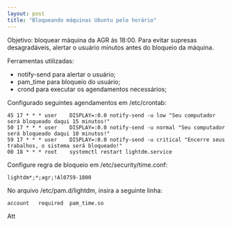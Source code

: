 ```yaml
---
layout: post
title: "Bloqueando máquinas Ubuntu pelo horário"
---
```


Objetivo: bloquear máquina da AGR ás 18:00. Para evitar supresas desagradáveis, alertar o usuário minutos antes do bloqueio da máquina.

Ferramentas utilizadas:

* notify-send para alertar o usuário;
* pam_time para bloqueio do usuário;
* crond para executar os agendamentos necessários;

Configurado seguintes agendamentos em /etc/crontab:

```
45 17 * * *	user	DISPLAY=:0.0 notify-send -u low "Seu computador será bloqueado daqui 15 minutos!"
50 17 * * *	user	DISPLAY=:0.0 notify-send -u normal "Seu computador será bloqueado daqui 10 minutos!"
59 17 * * *	user	DISPLAY=:0.0 notify-send -u critical "Encerre seus trabalhos, o sistema será bloqueado!"
00 18 * * *	root	systemctl restart lightdm.service
```

Configure regra de bloqueio em /etc/security/time.conf:

```
lightdm*;*;agr;!Al0759-1800
```

No arquivo /etc/pam.d/lightdm, insira a seguinte linha:

```
account   required  pam_time.so
```

Att
